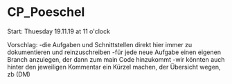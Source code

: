 # CP_Poeschel
Start: Thuesday 19.11.19 at 11 o'clock

Vorschlag:
  -die Aufgaben und Schnittstellen direkt hier immer zu dokumentieren und reinzuschreiben
  -für jede neue Aufgabe einen eigenen Branch anzulegen, der dann zum main Code hinzukommt
  -wir könnten auch hinter den jeweiligen Kommentar ein Kürzel machen, der Übersicht wegen, zb (DM)
